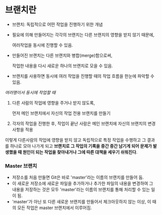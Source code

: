 # 브랜치란

- 브랜치: 독립적으로 어떤 작업을 진행하기 위한 개념

- 필요에 의해 만들어지는 각각의 브랜치는 다른 브랜치의 영향을 받지 않기 때문에,

   여러작업을 동시에 진행할 수 있음.

- 만들어진 브랜치는 다른 브랜치와 병합(merge)함으로써, 

  작업한 내용을 다시 새로운 하나의 브랜치로 모을 수 있음.

- 브랜치를 사용하면 동시에 여러 작업을 진행할 때의 작업 흐름을 한눈에 파악할 수 있음.

*여러명이서 동시에 작업할 때*

1. 다른 사람의 작업에 영향을 주거나 받지 않도록, 

   먼저 메인 브랜치에서 자신의 작업 전용 브랜치를 만들기

2. 각자의 작업을 진행한 후, 작업이 끝난 사람은 메인 브랜치에 자신의 브랜치의 변경사항을 적용

이렇게 다른사람의 작업에 영향을 받지 않고 독립적으로 특정 작업을 수행하고 그 결과를 하나로 모아 나가게 되고 **브랜치로 그 작업의 기록을 중간 중간 남기게 되어 문제가 발생했을 때 원인이 되는 작업을 찾아내거나 그에 따른 대책을 세우기 쉬워진다**.

### Master 브랜치

- 저장소를 처음 만들면 Git은 바로 'master'라는 이름의 브랜치를 만들어 둠.
- 이 새로운 저장소에 새로운 파일을 추가하거나 추가한 파일의 내용을 변경하여 그 내용을 저장하는 것은 모두 'master'라는 이름의 브랜치를 통해 처리할 수 있는 일이 됨.
- 'master'가 아닌 또 다른 새로운 브랜치를 만들어서 체크아웃하지 않는 이상, 이 때의 모든 작업은 master 브랜치에서 이루어짐.





